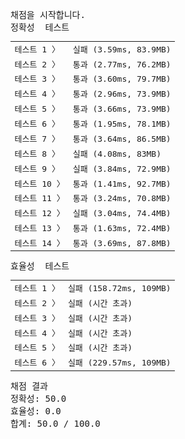 <pre class="console-content"><div></div><div class="console-heading">채점을 시작합니다.</div><div class="console-message">정확성  테스트</div><table class="console-test-group" data-category="correctness"><tbody><tr data-testcase-id="16623"><td valign="top" class="td-label">테스트 1 <span>〉</span></td><td class="result failed">실패 (3.59ms, 83.9MB)</td></tr><tr data-testcase-id="16624"><td valign="top" class="td-label">테스트 2 <span>〉</span></td><td class="result passed">통과 (2.77ms, 76.2MB)</td></tr><tr data-testcase-id="16625"><td valign="top" class="td-label">테스트 3 <span>〉</span></td><td class="result passed">통과 (3.60ms, 79.7MB)</td></tr><tr data-testcase-id="16626"><td valign="top" class="td-label">테스트 4 <span>〉</span></td><td class="result passed">통과 (2.96ms, 73.9MB)</td></tr><tr data-testcase-id="16627"><td valign="top" class="td-label">테스트 5 <span>〉</span></td><td class="result passed">통과 (3.66ms, 73.9MB)</td></tr><tr data-testcase-id="16628"><td valign="top" class="td-label">테스트 6 <span>〉</span></td><td class="result passed">통과 (1.95ms, 78.1MB)</td></tr><tr data-testcase-id="16629"><td valign="top" class="td-label">테스트 7 <span>〉</span></td><td class="result passed">통과 (3.64ms, 86.5MB)</td></tr><tr data-testcase-id="16630"><td valign="top" class="td-label">테스트 8 <span>〉</span></td><td class="result failed">실패 (4.08ms, 83MB)</td></tr><tr data-testcase-id="16631"><td valign="top" class="td-label">테스트 9 <span>〉</span></td><td class="result failed">실패 (3.84ms, 72.9MB)</td></tr><tr data-testcase-id="16632"><td valign="top" class="td-label">테스트 10 <span>〉</span></td><td class="result passed">통과 (1.41ms, 92.7MB)</td></tr><tr data-testcase-id="16633"><td valign="top" class="td-label">테스트 11 <span>〉</span></td><td class="result passed">통과 (3.24ms, 70.8MB)</td></tr><tr data-testcase-id="16634"><td valign="top" class="td-label">테스트 12 <span>〉</span></td><td class="result failed">실패 (3.04ms, 74.4MB)</td></tr><tr data-testcase-id="16635"><td valign="top" class="td-label">테스트 13 <span>〉</span></td><td class="result passed">통과 (1.63ms, 72.4MB)</td></tr><tr data-testcase-id="16636"><td valign="top" class="td-label">테스트 14 <span>〉</span></td><td class="result passed">통과 (3.69ms, 87.8MB)</td></tr></tbody></table><div class="console-message">효율성  테스트</div><table class="console-test-group" data-category="effectiveness"><tbody><tr data-testcase-id="16637"><td valign="top" class="td-label">테스트 1 <span>〉</span></td><td class="result failed">실패 (158.72ms, 109MB)</td></tr><tr data-testcase-id="16638"><td valign="top" class="td-label">테스트 2 <span>〉</span></td><td class="result failed">실패 (시간 초과)</td></tr><tr data-testcase-id="16639"><td valign="top" class="td-label">테스트 3 <span>〉</span></td><td class="result failed">실패 (시간 초과)</td></tr><tr data-testcase-id="16640"><td valign="top" class="td-label">테스트 4 <span>〉</span></td><td class="result failed">실패 (시간 초과)</td></tr><tr data-testcase-id="16641"><td valign="top" class="td-label">테스트 5 <span>〉</span></td><td class="result failed">실패 (시간 초과)</td></tr><tr data-testcase-id="16642"><td valign="top" class="td-label">테스트 6 <span>〉</span></td><td class="result failed">실패 (229.57ms, 109MB)</td></tr></tbody></table><div class="console-heading">채점 결과</div><div class="console-message">정확성: 50.0</div><div class="console-message">효율성: 0.0</div><div class="console-message">합계: 50.0 / 100.0</div></pre>